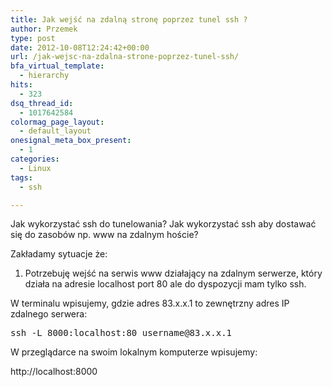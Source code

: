```yaml
---
title: Jak wejść na zdalną stronę poprzez tunel ssh ?
author: Przemek
type: post
date: 2012-10-08T12:24:42+00:00
url: /jak-wejsc-na-zdalna-strone-poprzez-tunel-ssh/
bfa_virtual_template:
  - hierarchy
hits:
  - 323
dsq_thread_id:
  - 1017642584
colormag_page_layout:
  - default_layout
onesignal_meta_box_present:
  - 1
categories:
  - Linux
tags:
  - ssh

---
```

Jak wykorzystać ssh do tunelowania? Jak wykorzystać ssh aby dostawać się do zasobów np. www na zdalnym hoście?

<!--more-->

Zakładamy sytuacje że:

1. Potrzebuję wejść na serwis www działający na zdalnym serwerze, który działa na adresie localhost port 80 ale do dyspozycji mam tylko ssh.

W terminalu wpisujemy, gdzie adres 83.x.x.1 to zewnętrzny adres IP zdalnego serwera:

<pre class="lang:default decode:true">ssh -L 8000:localhost:80 username@83.x.x.1</pre>

W przeglądarce na swoim lokalnym komputerze wpisujemy:

http://localhost:8000

&nbsp;